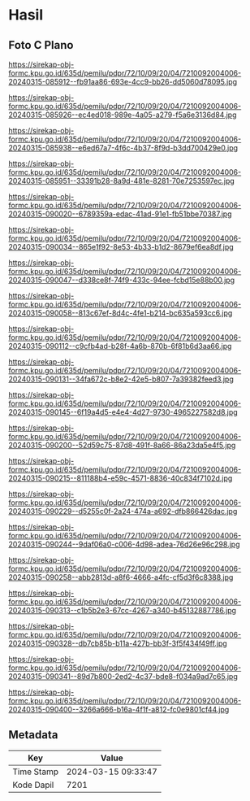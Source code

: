 # Hasil

## Foto C Plano

https://sirekap-obj-formc.kpu.go.id/635d/pemilu/pdpr/72/10/09/20/04/7210092004006-20240315-085912--fb91aa86-693e-4cc9-bb26-dd5060d78095.jpg

https://sirekap-obj-formc.kpu.go.id/635d/pemilu/pdpr/72/10/09/20/04/7210092004006-20240315-085926--ec4ed018-989e-4a05-a279-f5a6e3136d84.jpg

https://sirekap-obj-formc.kpu.go.id/635d/pemilu/pdpr/72/10/09/20/04/7210092004006-20240315-085938--e6ed67a7-4f6c-4b37-8f9d-b3dd700429e0.jpg

https://sirekap-obj-formc.kpu.go.id/635d/pemilu/pdpr/72/10/09/20/04/7210092004006-20240315-085951--33391b28-8a9d-481e-8281-70e7253597ec.jpg

https://sirekap-obj-formc.kpu.go.id/635d/pemilu/pdpr/72/10/09/20/04/7210092004006-20240315-090020--6789359a-edac-41ad-91e1-fb51bbe70387.jpg

https://sirekap-obj-formc.kpu.go.id/635d/pemilu/pdpr/72/10/09/20/04/7210092004006-20240315-090034--865e1f92-8e53-4b33-b1d2-8679ef6ea8df.jpg

https://sirekap-obj-formc.kpu.go.id/635d/pemilu/pdpr/72/10/09/20/04/7210092004006-20240315-090047--d338ce8f-74f9-433c-94ee-fcbd15e88b00.jpg

https://sirekap-obj-formc.kpu.go.id/635d/pemilu/pdpr/72/10/09/20/04/7210092004006-20240315-090058--813c67ef-8d4c-4fe1-b214-bc635a593cc6.jpg

https://sirekap-obj-formc.kpu.go.id/635d/pemilu/pdpr/72/10/09/20/04/7210092004006-20240315-090112--c9cfb4ad-b28f-4a6b-870b-6f81b6d3aa66.jpg

https://sirekap-obj-formc.kpu.go.id/635d/pemilu/pdpr/72/10/09/20/04/7210092004006-20240315-090131--34fa672c-b8e2-42e5-b807-7a39382feed3.jpg

https://sirekap-obj-formc.kpu.go.id/635d/pemilu/pdpr/72/10/09/20/04/7210092004006-20240315-090145--6f19a4d5-e4e4-4d27-9730-4965227582d8.jpg

https://sirekap-obj-formc.kpu.go.id/635d/pemilu/pdpr/72/10/09/20/04/7210092004006-20240315-090200--52d59c75-87d8-491f-8a66-86a23da5e4f5.jpg

https://sirekap-obj-formc.kpu.go.id/635d/pemilu/pdpr/72/10/09/20/04/7210092004006-20240315-090215--811188b4-e59c-4571-8836-40c834f7102d.jpg

https://sirekap-obj-formc.kpu.go.id/635d/pemilu/pdpr/72/10/09/20/04/7210092004006-20240315-090229--d5255c0f-2a24-474a-a692-dfb866426dac.jpg

https://sirekap-obj-formc.kpu.go.id/635d/pemilu/pdpr/72/10/09/20/04/7210092004006-20240315-090244--9daf06a0-c006-4d98-adea-76d26e96c298.jpg

https://sirekap-obj-formc.kpu.go.id/635d/pemilu/pdpr/72/10/09/20/04/7210092004006-20240315-090258--abb2813d-a8f6-4666-a4fc-cf5d3f6c8388.jpg

https://sirekap-obj-formc.kpu.go.id/635d/pemilu/pdpr/72/10/09/20/04/7210092004006-20240315-090313--c1b5b2e3-67cc-4267-a340-b45132887786.jpg

https://sirekap-obj-formc.kpu.go.id/635d/pemilu/pdpr/72/10/09/20/04/7210092004006-20240315-090328--db7cb85b-b11a-427b-bb3f-3f5f434f49ff.jpg

https://sirekap-obj-formc.kpu.go.id/635d/pemilu/pdpr/72/10/09/20/04/7210092004006-20240315-090341--89d7b800-2ed2-4c37-bde8-f034a9ad7c65.jpg

https://sirekap-obj-formc.kpu.go.id/635d/pemilu/pdpr/72/10/09/20/04/7210092004006-20240315-090400--3266a666-b16a-4f1f-a812-fc0e9801cf44.jpg


## Metadata

| Key        | Value               |
| ---------- | ------------------- |
| Time Stamp | 2024-03-15 09:33:47 |
| Kode Dapil | 7201                |



